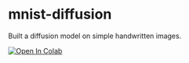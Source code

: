 # mnist-diffusion
Built a diffusion model on simple handwritten images.

[![Open In Colab](https://colab.research.google.com/assets/colab-badge.svg)](https://colab.research.google.com/drive/1FXd54H8F6P0AEs_iPYTCY573gCih8o6s?usp=sharing)
